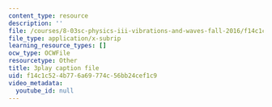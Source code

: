 ```yaml
---
content_type: resource
description: ''
file: /courses/8-03sc-physics-iii-vibrations-and-waves-fall-2016/f14c1c524b776a69774c56bb24cef1c9_RhIh1zw0-BM.srt
file_type: application/x-subrip
learning_resource_types: []
ocw_type: OCWFile
resourcetype: Other
title: 3play caption file
uid: f14c1c52-4b77-6a69-774c-56bb24cef1c9
video_metadata:
  youtube_id: null
---
```

